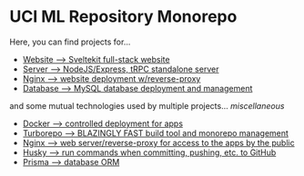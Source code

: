 # UCI ML Repository Monorepo
Here, you can find projects for...

- [Website --> Sveltekit full-stack website](https://github.com/uci-ml-repo/monorepo/tree/main/web)
- [Server --> NodeJS/Express, tRPC standalone server](https://github.com/uci-ml-repo/monorepo/tree/main/server)
- [Nginx --> website deployment w/reverse-proxy](https://github.com/uci-ml-repo/monorepo/tree/main/nginx)
- [Database --> MySQL database deployment and management ](https://github.com/uci-ml-repo/monorepo/tree/main/db)

and some mutual technologies used by multiple projects...
*miscellaneous*
- [Docker --> controlled deployment for apps](https://www.docker.com/)
- [Turborepo --> BLAZINGLY FAST build tool and monorepo management](https://turborepo.org/)
- [Nginx --> web server/reverse-proxy for access to the apps by the public](https://www.nginx.com/)
- [Husky --> run commands when committing, pushing, etc. to GitHub](https://typicode.github.io/husky/#/)
- [Prisma --> database ORM](https://github.com/uci-ml-repo/monorepo/prisma)
